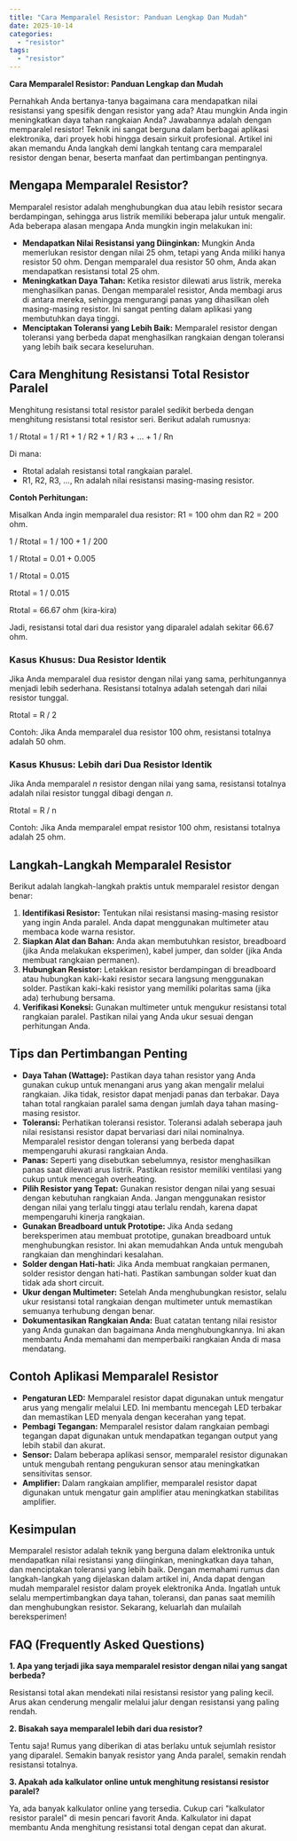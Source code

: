 ```yaml
---
title: "Cara Memparalel Resistor: Panduan Lengkap Dan Mudah"
date: 2025-10-14
categories: 
  - "resistor"
tags: 
  - "resistor"
---
```


**Cara Memparalel Resistor: Panduan Lengkap dan Mudah**

Pernahkah Anda bertanya-tanya bagaimana cara mendapatkan nilai resistansi yang spesifik dengan resistor yang ada? Atau mungkin Anda ingin meningkatkan daya tahan rangkaian Anda? Jawabannya adalah dengan memparalel resistor! Teknik ini sangat berguna dalam berbagai aplikasi elektronika, dari proyek hobi hingga desain sirkuit profesional. Artikel ini akan memandu Anda langkah demi langkah tentang cara memparalel resistor dengan benar, beserta manfaat dan pertimbangan pentingnya.

## Mengapa Memparalel Resistor?

Memparalel resistor adalah menghubungkan dua atau lebih resistor secara berdampingan, sehingga arus listrik memiliki beberapa jalur untuk mengalir. Ada beberapa alasan mengapa Anda mungkin ingin melakukan ini:

- **Mendapatkan Nilai Resistansi yang Diinginkan:** Mungkin Anda memerlukan resistor dengan nilai 25 ohm, tetapi yang Anda miliki hanya resistor 50 ohm. Dengan memparalel dua resistor 50 ohm, Anda akan mendapatkan resistansi total 25 ohm.
- **Meningkatkan Daya Tahan:** Ketika resistor dilewati arus listrik, mereka menghasilkan panas. Dengan memparalel resistor, Anda membagi arus di antara mereka, sehingga mengurangi panas yang dihasilkan oleh masing-masing resistor. Ini sangat penting dalam aplikasi yang membutuhkan daya tinggi.
- **Menciptakan Toleransi yang Lebih Baik:** Memparalel resistor dengan toleransi yang berbeda dapat menghasilkan rangkaian dengan toleransi yang lebih baik secara keseluruhan.

## Cara Menghitung Resistansi Total Resistor Paralel

Menghitung resistansi total resistor paralel sedikit berbeda dengan menghitung resistansi total resistor seri. Berikut adalah rumusnya:

1 / Rtotal = 1 / R1 + 1 / R2 + 1 / R3 + ... + 1 / Rn

Di mana:

- Rtotal adalah resistansi total rangkaian paralel.
- R1, R2, R3, ..., Rn adalah nilai resistansi masing-masing resistor.

**Contoh Perhitungan:**

Misalkan Anda ingin memparalel dua resistor: R1 = 100 ohm dan R2 = 200 ohm.

1 / Rtotal = 1 / 100 + 1 / 200

1 / Rtotal = 0.01 + 0.005

1 / Rtotal = 0.015

Rtotal = 1 / 0.015

Rtotal = 66.67 ohm (kira-kira)

Jadi, resistansi total dari dua resistor yang diparalel adalah sekitar 66.67 ohm.

### Kasus Khusus: Dua Resistor Identik

Jika Anda memparalel dua resistor dengan nilai yang sama, perhitungannya menjadi lebih sederhana. Resistansi totalnya adalah setengah dari nilai resistor tunggal.

Rtotal = R / 2

Contoh: Jika Anda memparalel dua resistor 100 ohm, resistansi totalnya adalah 50 ohm.

### Kasus Khusus: Lebih dari Dua Resistor Identik

Jika Anda memparalel _n_ resistor dengan nilai yang sama, resistansi totalnya adalah nilai resistor tunggal dibagi dengan _n_.

Rtotal = R / n

Contoh: Jika Anda memparalel empat resistor 100 ohm, resistansi totalnya adalah 25 ohm.

## Langkah-Langkah Memparalel Resistor

Berikut adalah langkah-langkah praktis untuk memparalel resistor dengan benar:

1. **Identifikasi Resistor:** Tentukan nilai resistansi masing-masing resistor yang ingin Anda paralel. Anda dapat menggunakan multimeter atau membaca kode warna resistor.
2. **Siapkan Alat dan Bahan:** Anda akan membutuhkan resistor, breadboard (jika Anda melakukan eksperimen), kabel jumper, dan solder (jika Anda membuat rangkaian permanen).
3. **Hubungkan Resistor:** Letakkan resistor berdampingan di breadboard atau hubungkan kaki-kaki resistor secara langsung menggunakan solder. Pastikan kaki-kaki resistor yang memiliki polaritas sama (jika ada) terhubung bersama.
4. **Verifikasi Koneksi:** Gunakan multimeter untuk mengukur resistansi total rangkaian paralel. Pastikan nilai yang Anda ukur sesuai dengan perhitungan Anda.

## Tips dan Pertimbangan Penting

- **Daya Tahan (Wattage):** Pastikan daya tahan resistor yang Anda gunakan cukup untuk menangani arus yang akan mengalir melalui rangkaian. Jika tidak, resistor dapat menjadi panas dan terbakar. Daya tahan total rangkaian paralel sama dengan jumlah daya tahan masing-masing resistor.
- **Toleransi:** Perhatikan toleransi resistor. Toleransi adalah seberapa jauh nilai resistansi resistor dapat bervariasi dari nilai nominalnya. Memparalel resistor dengan toleransi yang berbeda dapat mempengaruhi akurasi rangkaian Anda.
- **Panas:** Seperti yang disebutkan sebelumnya, resistor menghasilkan panas saat dilewati arus listrik. Pastikan resistor memiliki ventilasi yang cukup untuk mencegah overheating.
- **Pilih Resistor yang Tepat:** Gunakan resistor dengan nilai yang sesuai dengan kebutuhan rangkaian Anda. Jangan menggunakan resistor dengan nilai yang terlalu tinggi atau terlalu rendah, karena dapat mempengaruhi kinerja rangkaian.
- **Gunakan Breadboard untuk Prototipe:** Jika Anda sedang bereksperimen atau membuat prototipe, gunakan breadboard untuk menghubungkan resistor. Ini akan memudahkan Anda untuk mengubah rangkaian dan menghindari kesalahan.
- **Solder dengan Hati-hati:** Jika Anda membuat rangkaian permanen, solder resistor dengan hati-hati. Pastikan sambungan solder kuat dan tidak ada short circuit.
- **Ukur dengan Multimeter:** Setelah Anda menghubungkan resistor, selalu ukur resistansi total rangkaian dengan multimeter untuk memastikan semuanya terhubung dengan benar.
- **Dokumentasikan Rangkaian Anda:** Buat catatan tentang nilai resistor yang Anda gunakan dan bagaimana Anda menghubungkannya. Ini akan membantu Anda memahami dan memperbaiki rangkaian Anda di masa mendatang.

## Contoh Aplikasi Memparalel Resistor

- **Pengaturan LED:** Memparalel resistor dapat digunakan untuk mengatur arus yang mengalir melalui LED. Ini membantu mencegah LED terbakar dan memastikan LED menyala dengan kecerahan yang tepat.
- **Pembagi Tegangan:** Memparalel resistor dalam rangkaian pembagi tegangan dapat digunakan untuk mendapatkan tegangan output yang lebih stabil dan akurat.
- **Sensor:** Dalam beberapa aplikasi sensor, memparalel resistor digunakan untuk mengubah rentang pengukuran sensor atau meningkatkan sensitivitas sensor.
- **Amplifier:** Dalam rangkaian amplifier, memparalel resistor dapat digunakan untuk mengatur gain amplifier atau meningkatkan stabilitas amplifier.

## Kesimpulan

Memparalel resistor adalah teknik yang berguna dalam elektronika untuk mendapatkan nilai resistansi yang diinginkan, meningkatkan daya tahan, dan menciptakan toleransi yang lebih baik. Dengan memahami rumus dan langkah-langkah yang dijelaskan dalam artikel ini, Anda dapat dengan mudah memparalel resistor dalam proyek elektronika Anda. Ingatlah untuk selalu mempertimbangkan daya tahan, toleransi, dan panas saat memilih dan menghubungkan resistor. Sekarang, keluarlah dan mulailah bereksperimen!

## FAQ (Frequently Asked Questions)

**1\. Apa yang terjadi jika saya memparalel resistor dengan nilai yang sangat berbeda?**

Resistansi total akan mendekati nilai resistansi resistor yang paling kecil. Arus akan cenderung mengalir melalui jalur dengan resistansi yang paling rendah.

**2\. Bisakah saya memparalel lebih dari dua resistor?**

Tentu saja! Rumus yang diberikan di atas berlaku untuk sejumlah resistor yang diparalel. Semakin banyak resistor yang Anda paralel, semakin rendah resistansi totalnya.

**3\. Apakah ada kalkulator online untuk menghitung resistansi resistor paralel?**

Ya, ada banyak kalkulator online yang tersedia. Cukup cari "kalkulator resistor paralel" di mesin pencari favorit Anda. Kalkulator ini dapat membantu Anda menghitung resistansi total dengan cepat dan akurat.
